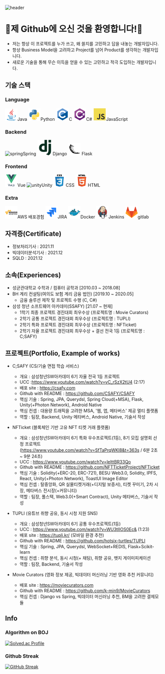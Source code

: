 ![header](https://capsule-render.vercel.app/api?type=waving&color=0054ff&height=250&section=header&text=Problem%20Solver%20강민구&fontSize=70&fontColor=353535&fontAlign=50&fontAlignY=40&desc=Mingu%20Kang%20[k-min9]&descAlign=85)

# 👋제 Github에 오신 것을 환영합니다!👋

- 저는 항상 이 프로젝트를 누가 쓰고, 왜 쓸지를 고민하고 답을 내놓는 개발자입니다.
- 항상 Business Model을 고려하고 Project를 넘어 Product를 생각하는 개발자입니다.
- 새로운 기술을 통해 무슨 이득을 얻을 수 있는 고민하고 적극 도입하는 개발자입니다.

## 기술 스택

### Language

<p align="left">
<img src="https://raw.githubusercontent.com/devicons/devicon/master/icons/java/java-original.svg" alt="java" width="40" height="40"/>Java
<img src="https://raw.githubusercontent.com/devicons/devicon/master/icons/python/python-original.svg" alt="python" width="40" height="40"/>Python
<img src="https://raw.githubusercontent.com/devicons/devicon/master/icons/c/c-original.svg" alt="c" width="40" height="40" style="margin:1px;"/>C
<img src="https://raw.githubusercontent.com/devicons/devicon/master/icons/csharp/csharp-original.svg" alt="csharp" width="40" height="40" style="margin:1px;"/>C#
<img src="https://raw.githubusercontent.com/devicons/devicon/master/icons/javascript/javascript-original.svg" alt="javascript" width="40" height="40" style="margin:1px;"/>JavaScript
</p>

### Backend

<p align="left">
<img src="https://www.vectorlogo.zone/logos/springio/springio-icon.svg" alt="spring" width="45" height="40"/>Spring
<img src="https://raw.githubusercontent.com/devicons/devicon/master/icons/django/django-plain.svg" alt="django" width="50" height="50"/>Django
<img src="https://github.com/devicons/devicon/raw/master/icons/flask/flask-original.svg" alt="flask" width="40" height="40"/> Flask
</p>

### Frontend

<p align="left">
<img src="https://raw.githubusercontent.com/devicons/devicon/master/icons/vuejs/vuejs-original-wordmark.svg" alt="vuejs" width="40" height="40"/>Vue
<img src="https://www.vectorlogo.zone/logos/unity3d/unity3d-icon.svg" alt="unity" width="40" height="40"/>Unity
<img src="https://raw.githubusercontent.com/devicons/devicon/master/icons/css3/css3-original-wordmark.svg" alt="css3" width="40" height="40"/>CSS
<img src="https://raw.githubusercontent.com/devicons/devicon/master/icons/html5/html5-original-wordmark.svg" alt="html5" width="40" height="40"/>HTML
</p>

### Extra

<p align="left">
<img src="https://raw.githubusercontent.com/devicons/devicon/master/icons/amazonwebservices/amazonwebservices-original-wordmark.svg" alt="aws" width="40" height="40"/>AWS 배포경험
<img src="https://raw.githubusercontent.com/devicons/devicon/master/icons/jira/jira-original.svg" alt="aws" width="40" height="40"/>JIRA
<img src="https://raw.githubusercontent.com/devicons/devicon/master/icons/docker/docker-original.svg" alt="aws" width="40" height="40"/>Docker
<img src="https://raw.githubusercontent.com/devicons/devicon/master/icons/jenkins/jenkins-original.svg" alt="aws" width="40" height="40"/>Jenkins
<img src="https://raw.githubusercontent.com/devicons/devicon/master/icons/gitlab/gitlab-original.svg" alt="aws" width="40" height="40"/>gitlab
<!-- <img src="https://raw.githubusercontent.com/devicons/devicon/master/icons/nginx/nginx-original.svg" alt="aws" width="40" height="40"/>NGINX -->
</p>

## 자격증(Certificate)

- 정보처리기사 : 2021.11
- 빅데이터분석기사 : 2021.12
- SQLD : 2021.12

## 소속(Experiences)

- 성균관대학교 수학과 / 컴퓨터 공학과 [2010.03 ~ 2018.08]
- BH 계리 컨설팅(여의도 보험 계리 금융 법인) [2019.10 ~ 2020.05]
  - 금융 솔루션 제작 및 프로젝트 수행 (C, C#)  
- 삼성 청년 소프트웨어 아카데미(SSAFY) [21.07 ~ 현재]
  - 1학기 최종 프로젝트 경진대회 최우수상 (프로젝트명 : Movie Curators)
  - 2학기 공통 프로젝트 경진대회 최우수상 (프로젝트명 : TUPLI)
  - 2학기 특화 프로젝트 경진대회 최우수상 (프로젝트명 : NFTicket)
  - 2학기 자율 프로젝트 경진대회 최우수상 + 결선 전국 1등 (프로젝트명 : C;SAFY)

## 프로젝트(Portfolio, Example of works)

- C;SAFY (CS/기술 면접 학습 서비스)
  - 개요 : 삼성청년SW아카데미 6기 자율 전국 1등 프로젝트
  - UCC :https://www.youtube.com/watch?v=vC_rSzX2tU4 (2:17)
  - 배포 site : https://csafy.com
  - Github with README : https://github.com/CSAFY/CSAFY
  - 핵심 기술 : Spring, JPA, Querydsl, Spring Cloud(+MSA), Flask, Unity(+Photon Network), Android Native
  - 핵심 컨셉 : 대용량 트래픽을 고려한 MSA, '웹, 앱, 메타버스' 제공 멀티 플랫폼
  - 역할 : 팀장, Backend, Unity 메타버스, Android Native, 기술서 작성

- NFTicket (블록체인 기반 고유 NFT 티켓 거래 플랫폼)
  - 개요 : 삼성청년SW아카데미 6기 특화 우수프로젝트(1등), 8기 모집 설명회 선정 프로젝트  
    (https://www.youtube.com/watch?v=SfTaPrqWKl8&t=363s / 6분 2초 ~ 9분 24초)  
  - UCC : https://www.youtube.com/watch?v=lelttBR33Qo
  - Github with README : https://github.com/NFTTicketProject/NFTicket
  - 핵심 기술 : Solidity(+ERC-20, ERC-721), BESU Web3.0, Solidity, IPFS, React, Unity(+Photon Network), ToastUI Image Editor
  - 핵심 컨셉 : 탈중앙화, QR 실물티켓거래(+디지털 보증서), 티켓 꾸미기, 2차 시장, 메타버스 전시장(+커뮤니티)
  - 역할 : 팀장, 풀스택, Web3.0(+Smart Contract), Unity 메타버스, 기술서 작성

- TUPLI (유튜브 취향 공유, 동시 시청 지원 SNS)
  - 개요 : 삼성청년SW아카데미 6기 공통 우수프로젝트(1등)
  - UCC : https://www.youtube.com/watch?v=WU3tIIOS0Ec& (1:23)
  - 배포 site : https://tupli.kr/ (모바일 환경 추천)
  - Github with README : https://github.com/hotsix-turtles/TUPLI
  - 핵심 기술 : Spring, JPA, Querydsl, WebSocket+REDIS, Flask+Scikit-learn
  - 핵심 컨셉 : 취향 분석, 동시 시청(+ 채팅), 취향 공유, 뱃지 게이미피케이션
  - 역할 : 팀장, Backend, 기술서 작성
  

- Movie Curators (영화 정보 제공, 빅데이터 머신러닝 기반 영화 추천 커뮤니티)
  - 배포 site  : <https://moviecurators.com>
  - Github with README :  <https://github.com/k-min9/MovieCurators>
  - 핵심 컨셉 : Django vs Spring, 빅데이터 머신러닝 추천, BM을 고려한 결제모듈

## Info

### Algorithm on BOJ

[![Solved.ac Profile](http://mazassumnida.wtf/api/v2/generate_badge?boj=mingu4969)](https://solved.ac/mingu4969/)


### Github Streak

[![GitHub Streak](http://github-readme-streak-stats.herokuapp.com?user=k-min9&theme=blueberry)](https://git.io/streak-stats)

